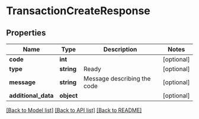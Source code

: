 # TransactionCreateResponse

## Properties
Name | Type | Description | Notes
------------ | ------------- | ------------- | -------------
**code** | **int** |  | [optional] 
**type** | **string** | Ready | [optional] 
**message** | **string** | Message describing the code | [optional] 
**additional_data** | **object** |  | [optional] 

[[Back to Model list]](../README.md#documentation-for-models) [[Back to API list]](../README.md#documentation-for-api-endpoints) [[Back to README]](../README.md)


